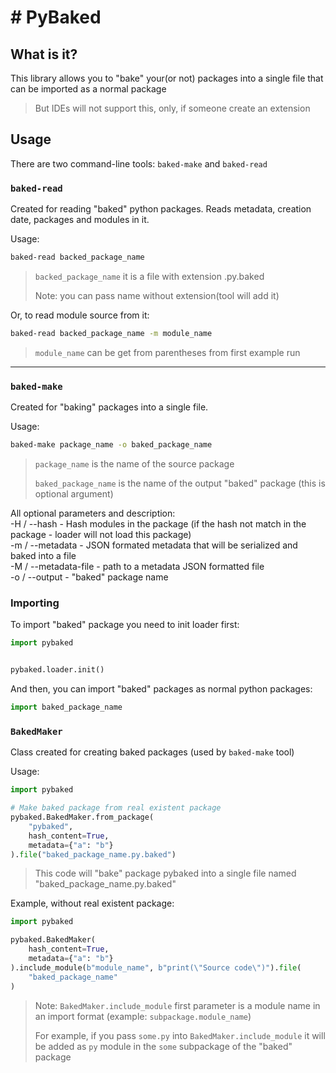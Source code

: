 # # PyBaked

## What is it?

This library allows you to "bake" your(or not) 
packages into a single file that can be imported 
as a normal package

> But IDEs will not support this, 
only, if someone create an extension

## Usage
There are two command-line tools: ``baked-make`` and ``baked-read``

### ``baked-read``
Created for reading "baked" python packages.
Reads metadata, creation date, packages and modules in it.

Usage:
```bash
baked-read backed_package_name
```
> ``backed_package_name`` it is a file with extension .py.baked
> 
> Note: you can pass name without extension(tool will add it)

Or, to read module source from it:
```bash
baked-read backed_package_name -m module_name
```
> ``module_name`` can be get from parentheses from first example run

___
### ``baked-make``
Created for "baking" packages into a single file.

Usage:
```bash
baked-make package_name -o baked_package_name
```
> ``package_name`` is the name of the source package
> 
> ``baked_package_name`` is the name of the output "baked" package
> (this is optional argument)

All optional parameters and description:  
-H / --hash - Hash modules in the package 
(if the hash not match in the package - loader will not load this package)  
-m / --metadata - JSON formated metadata that will be serialized and 
baked into a file  
-M / --metadata-file - path to a metadata JSON formatted file  
-o / --output - "baked" package name


### Importing
To import "baked" package you need to init loader first:
```python
import pybaked


pybaked.loader.init()
```

And then, you can import "baked" packages as normal python packages:
```python
import baked_package_name
```

### ``BakedMaker``
Class created for creating baked packages (used by ``baked-make`` tool)

Usage:
```python
import pybaked

# Make baked package from real existent package
pybaked.BakedMaker.from_package(
    "pybaked",
    hash_content=True,
    metadata={"a": "b"}
).file("baked_package_name.py.baked")
```
> This code will "bake" package pybaked into 
a single file named "baked_package_name.py.baked"

Example, without real existent package:
```python
import pybaked

pybaked.BakedMaker(
    hash_content=True,
    metadata={"a": "b"}
).include_module(b"module_name", b"print(\"Source code\")").file(
    "baked_package_name"
)

```
> Note: ``BakedMaker.include_module`` first parameter is a module name in 
an import format (example: ``subpackage.module_name``)
> 
> For example, if you pass ``some.py`` into ``BakedMaker.include_module`` it
will be added as ``py`` module in the ``some`` subpackage of the "baked" package
